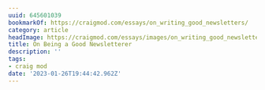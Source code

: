 ```yaml
---
uuid: 645601039
bookmarkOf: https://craigmod.com/essays/on_writing_good_newsletters/
category: article
headImage: https://craigmod.com/essays/images/on_writing_good_newsletters/
title: On Being a Good Newsletterer
description: ''
tags:
- craig mod
date: '2023-01-26T19:44:42.962Z'
---
```



